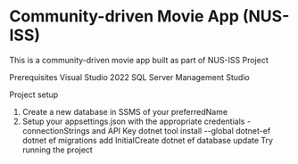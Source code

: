 # Community-driven Movie App (NUS-ISS)
This is a community-driven movie app built as part of NUS-ISS Project

Prerequisites
Visual Studio 2022
SQL Server Management Studio

Project setup
1. Create a new database in SSMS of your preferredName
2. Setup your appsettings.json with the appropriate credentials - connectionStrings and API Key
dotnet tool install --global dotnet-ef
dotnet ef migrations add InitialCreate
dotnet ef database update
Try running the project 
